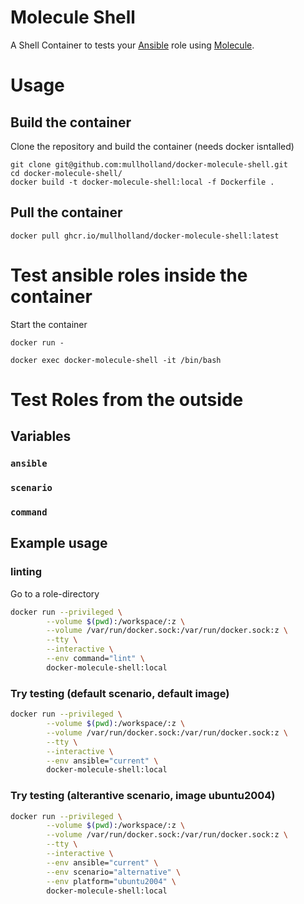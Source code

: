 # Molecule Shell

A Shell Container to tests your [Ansible](https://www.ansible.com/) role using [Molecule](https://molecule.readthedocs.io/en/stable/).

# Usage

## Build the container
Clone the repository and build the container (needs docker isntalled)
```
git clone git@github.com:mullholland/docker-molecule-shell.git
cd docker-molecule-shell/
docker build -t docker-molecule-shell:local -f Dockerfile .
```

## Pull the container
```
docker pull ghcr.io/mullholland/docker-molecule-shell:latest
```

# Test ansible roles inside the container
Start the container
```
docker run -

docker exec docker-molecule-shell -it /bin/bash
```
# Test Roles from the outside

## Variables

### `ansible`
### `scenario`
### `command`
## Example usage

### linting
Go to a role-directory
```BASH
docker run --privileged \
        --volume $(pwd):/workspace/:z \
        --volume /var/run/docker.sock:/var/run/docker.sock:z \
        --tty \
        --interactive \
        --env command="lint" \
        docker-molecule-shell:local
```
### Try testing (default scenario, default image)
```BASH
docker run --privileged \
        --volume $(pwd):/workspace/:z \
        --volume /var/run/docker.sock:/var/run/docker.sock:z \
        --tty \
        --interactive \
        --env ansible="current" \
        docker-molecule-shell:local
```
### Try testing (alterantive scenario, image ubuntu2004)
```BASH
docker run --privileged \
        --volume $(pwd):/workspace/:z \
        --volume /var/run/docker.sock:/var/run/docker.sock:z \
        --tty \
        --interactive \
        --env ansible="current" \
        --env scenario="alternative" \
        --env platform="ubuntu2004" \
        docker-molecule-shell:local
```
